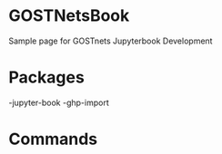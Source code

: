 # GOSTNetsBook
Sample page for GOSTnets Jupyterbook Development

# Packages
-jupyter-book
-ghp-import

# Commands
